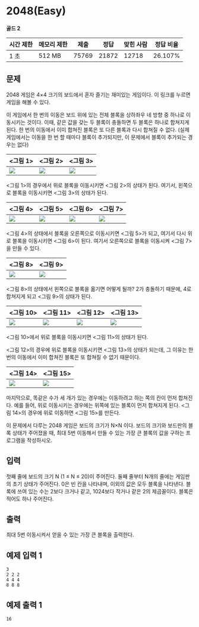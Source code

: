 # 2048(Easy)

**골드 2**

|시간 제한	|메모리 제한	|제출	|정답	|맞힌 사람	|정답 비율|
|---|---|---|---|---|---|
|1 초	|512 MB	|75769|	21872	|12718	|26.107%|

## 문제 

2048 게임은 4×4 크기의 보드에서 혼자 즐기는 재미있는 게임이다. 이 링크를 누르면 게임을 해볼 수 있다.

이 게임에서 한 번의 이동은 보드 위에 있는 전체 블록을 상하좌우 네 방향 중 하나로 이동시키는 것이다. 이때, 같은 값을 갖는 두 블록이 충돌하면 두 블록은 하나로 합쳐지게 된다. 한 번의 이동에서 이미 합쳐진 블록은 또 다른 블록과 다시 합쳐질 수 없다. (실제 게임에서는 이동을 한 번 할 때마다 블록이 추가되지만, 이 문제에서 블록이 추가되는 경우는 없다)

| <그림 1>                                                                              | <그림 2>                                                                              | <그림 3>                                                                             |
|------------------------------------------------------------------------------------|------------------------------------------------------------------------------------|------------------------------------------------------------------------------------|
| ![](https://onlinejudgeimages.s3-ap-northeast-1.amazonaws.com/problem/12094/1.png) | ![](https://onlinejudgeimages.s3-ap-northeast-1.amazonaws.com/problem/12094/2.png) | ![](https://onlinejudgeimages.s3-ap-northeast-1.amazonaws.com/problem/12094/2.png) |

<그림 1>의 경우에서 위로 블록을 이동시키면 <그림 2>의 상태가 된다. 여기서, 왼쪽으로 블록을 이동시키면 <그림 3>의 상태가 된다.

| <그림 4> | <그림 5> | <그림 6> | <그림 7> |
|---|----|---|---|
|![](https://onlinejudgeimages.s3-ap-northeast-1.amazonaws.com/problem/12094/4.png)|![](https://onlinejudgeimages.s3-ap-northeast-1.amazonaws.com/problem/12094/5.png)|![](https://onlinejudgeimages.s3-ap-northeast-1.amazonaws.com/problem/12094/6.png)|![](https://onlinejudgeimages.s3-ap-northeast-1.amazonaws.com/problem/12094/7.png)|

<그림 4>의 상태에서 블록을 오른쪽으로 이동시키면 <그림 5>가 되고, 여기서 다시 위로 블록을 이동시키면 <그림 6>이 된다. 여기서 오른쪽으로 블록을 이동시켜 <그림 7>을 만들 수 있다.

| <그림 8> | <그림 9> |
|---|---|
|![](https://onlinejudgeimages.s3-ap-northeast-1.amazonaws.com/problem/12094/8.png)|![](https://onlinejudgeimages.s3-ap-northeast-1.amazonaws.com/problem/12094/10.png)|

<그림 8>의 상태에서 왼쪽으로 블록을 옮기면 어떻게 될까? 2가 충돌하기 때문에, 4로 합쳐지게 되고 <그림 9>의 상태가 된다.

| <그림 10> | <그림 11> | <그림 12> | <그림 13> |
|---|---|---|---|
|![](https://onlinejudgeimages.s3-ap-northeast-1.amazonaws.com/problem/12094/17.png)|![](https://onlinejudgeimages.s3-ap-northeast-1.amazonaws.com/problem/12094/18.png)|![](https://onlinejudgeimages.s3-ap-northeast-1.amazonaws.com/problem/12094/19.png)|![](https://onlinejudgeimages.s3-ap-northeast-1.amazonaws.com/problem/12094/20.png)|

<그림 10>에서 위로 블록을 이동시키면 <그림 11>의 상태가 된다.

<그림 12>의 경우에 위로 블록을 이동시키면 <그림 13>의 상태가 되는데, 그 이유는 한 번의 이동에서 이미 합쳐진 블록은 또 합쳐질 수 없기 때문이다.

| <그림 14> | <그림 15> |
|---|---|
|![](https://onlinejudgeimages.s3-ap-northeast-1.amazonaws.com/problem/12094/21.png)|![](https://onlinejudgeimages.s3-ap-northeast-1.amazonaws.com/problem/12094/22.png)|

마지막으로, 똑같은 수가 세 개가 있는 경우에는 이동하려고 하는 쪽의 칸이 먼저 합쳐진다. 예를 들어, 위로 이동시키는 경우에는 위쪽에 있는 블록이 먼저 합쳐지게 된다. <그림 14>의 경우에 위로 이동하면 <그림 15>를 만든다.

이 문제에서 다루는 2048 게임은 보드의 크기가 N×N 이다. 보드의 크기와 보드판의 블록 상태가 주어졌을 때, 최대 5번 이동해서 만들 수 있는 가장 큰 블록의 값을 구하는 프로그램을 작성하시오.

## 입력 

첫째 줄에 보드의 크기 N (1 ≤ N ≤ 20)이 주어진다. 둘째 줄부터 N개의 줄에는 게임판의 초기 상태가 주어진다. 0은 빈 칸을 나타내며, 이외의 값은 모두 블록을 나타낸다. 블록에 쓰여 있는 수는 2보다 크거나 같고, 1024보다 작거나 같은 2의 제곱꼴이다. 블록은 적어도 하나 주어진다.

## 출력 

최대 5번 이동시켜서 얻을 수 있는 가장 큰 블록을 출력한다.

## 예제 입력 1

```
3
2 2 2
4 4 4
8 8 8
```

## 예제 출력 1

```
16
```

